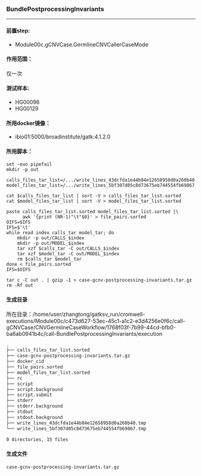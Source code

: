 ### BundlePostprocessingInvariants
***
#### 前置step:
+ Module00c.gCNVCase.GermlineCNVCallerCaseMode
#### 作用范围：
仅一次
#### 测试样本:
+ HG00096
+ HG00129
#### 所用docker镜像：
+ ibio01:5000/broadinstitute/gatk:4.1.2.0
#### 所用脚本：
```xhsell
set -euo pipefail
mkdir -p out

calls_files_tar_list=/.../write_lines_43dcfda1e44b84e12658958d0a260b40.tmp
model_files_tar_list=/.../write_lines_5bf307d05c8d73675eb744554fb69867.tmp

cat $calls_files_tar_list | sort -V > calls_files_tar_list.sorted
cat $model_files_tar_list | sort -V > model_files_tar_list.sorted

paste calls_files_tar_list.sorted model_files_tar_list.sorted |\
      awk '{print (NR-1)"\t"$0}' > file_pairs.sorted
OIFS=$IFS
IFS=$'\t'
while read index calls_tar model_tar; do
    mkdir -p out/CALLS_$index
    mkdir -p out/MODEL_$index
    tar xzf $calls_tar -C out/CALLS_$index
    tar xzf $model_tar -C out/MODEL_$index
    rm $calls_tar $model_tar
done < file_pairs.sorted
IFS=$OIFS

tar c -C out . | gzip -1 > case-gcnv-postprocessing-invariants.tar.gz
rm -Rf out
```

#### 生成目录
所在目录：/home/user/zhangtong/gatksv_run/cromwell-executions/Module00c/c473d627-53ec-45c1-a1c2-e3d4256e0f6c/call-gCNVCase/CNVGermlineCaseWorkflow/1768f03f-7b99-44cd-bfb0-ba6ab0941b4c/call-BundlePostprocessingInvariants/execution
```xml
.
├── calls_files_tar_list.sorted
├── case-gcnv-postprocessing-invariants.tar.gz
├── docker_cid
├── file_pairs.sorted
├── model_files_tar_list.sorted
├── rc
├── script
├── script.background
├── script.submit
├── stderr
├── stderr.background
├── stdout
├── stdout.background
├── write_lines_43dcfda1e44b84e12658958d0a260b40.tmp
└── write_lines_5bf307d05c8d73675eb744554fb69867.tmp

0 directories, 15 files
```
#### 生成文件
```
case-gcnv-postprocessing-invariants.tar.gz
```